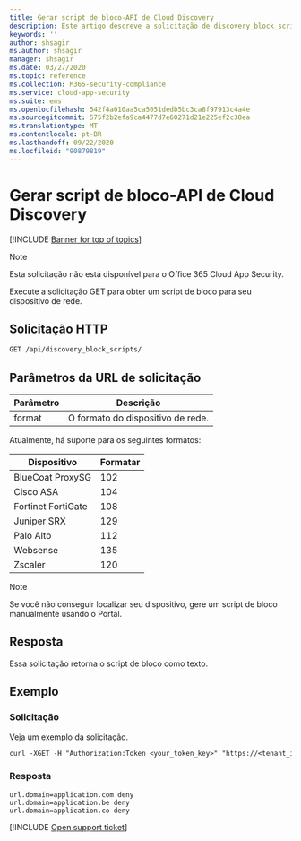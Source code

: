 ```yaml
---
title: Gerar script de bloco-API de Cloud Discovery
description: Este artigo descreve a solicitação de discovery_block_scripts na API Cloud Discovery do Cloud App Security.
keywords: ''
author: shsagir
ms.author: shsagir
manager: shsagir
ms.date: 03/27/2020
ms.topic: reference
ms.collection: M365-security-compliance
ms.service: cloud-app-security
ms.suite: ems
ms.openlocfilehash: 542f4a010aa5ca5051dedb5bc3ca8f97913c4a4e
ms.sourcegitcommit: 575f2b2efa9ca4477d7e60271d21e225ef2c38ea
ms.translationtype: MT
ms.contentlocale: pt-BR
ms.lasthandoff: 09/22/2020
ms.locfileid: "90879819"
---
```

# <a name="generate-block-script---cloud-discovery-api"></a>Gerar script de bloco-API de Cloud Discovery

[!INCLUDE [Banner for top of topics](includes/banner.md)]

> [!NOTE]
> Esta solicitação não está disponível para o Office 365 Cloud App Security.

Execute a solicitação GET para obter um script de bloco para seu dispositivo de rede.

## <a name="http-request"></a>Solicitação HTTP

```rest
GET /api/discovery_block_scripts/
```

## <a name="request-url-parameters"></a>Parâmetros da URL de solicitação

| Parâmetro | Descrição |
| --- | --- |
| format | O formato do dispositivo de rede. |

Atualmente, há suporte para os seguintes formatos:

| Dispositivo | Formatar |
| --- | --- |
| BlueCoat ProxySG | 102 |
| Cisco ASA | 104 |
| Fortinet FortiGate | 108 |
| Juniper SRX | 129 |
| Palo Alto | 112 |
| Websense | 135 |
| Zscaler | 120 |

> [!NOTE]
> Se você não conseguir localizar seu dispositivo, gere um script de bloco manualmente usando o Portal.

## <a name="response"></a>Resposta

Essa solicitação retorna o script de bloco como texto.

## <a name="example"></a>Exemplo

### <a name="request"></a>Solicitação

Veja um exemplo da solicitação.

```rest
curl -XGET -H "Authorization:Token <your_token_key>" "https://<tenant_id>.<tenant_region>.contoso.com/api/discovery_block_scripts/?format=102&type=banned"
```

### <a name="response"></a>Resposta

```text
url.domain=application.com deny
url.domain=application.be deny
url.domain=application.co deny
```

[!INCLUDE [Open support ticket](includes/support.md)]
